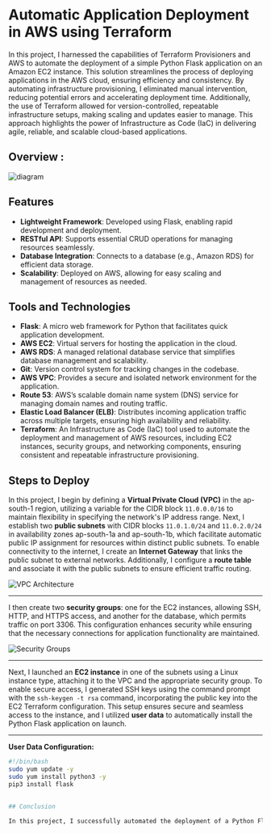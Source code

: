 ﻿# Automatic Application Deployment in AWS using Terraform

In this project, I harnessed the capabilities of Terraform Provisioners and AWS to automate the deployment of a simple Python Flask application on an Amazon EC2 instance. This solution streamlines the process of deploying applications in the AWS cloud, ensuring efficiency and consistency. By automating infrastructure provisioning, I eliminated manual intervention, reducing potential errors and accelerating deployment time. Additionally, the use of Terraform allowed for version-controlled, repeatable infrastructure setups, making scaling and updates easier to manage. This approach highlights the power of Infrastructure as Code (IaC) in delivering agile, reliable, and scalable cloud-based applications.

## Overview :
![diagram](https://github.com/gopika09/Python_Flask_App_Terraform_Code/blob/main/diagram.png)

## Features

- **Lightweight Framework**: Developed using Flask, enabling rapid development and deployment.
- **RESTful API**: Supports essential CRUD operations for managing resources seamlessly.
- **Database Integration**: Connects to a database (e.g., Amazon RDS) for efficient data storage.
- **Scalability**: Deployed on AWS, allowing for easy scaling and management of resources as needed.

## Tools and Technologies

- **Flask**: A micro web framework for Python that facilitates quick application development.
- **AWS EC2**: Virtual servers for hosting the application in the cloud.
- **AWS RDS**: A managed relational database service that simplifies database management and scalability.
- **Git**: Version control system for tracking changes in the codebase.
- **AWS VPC**: Provides a secure and isolated network environment for the application.
- **Route 53**: AWS’s scalable domain name system (DNS) service for managing domain names and routing traffic.
- **Elastic Load Balancer (ELB)**: Distributes incoming application traffic across multiple targets, ensuring high availability and reliability.
- **Terraform**: An Infrastructure as Code (IaC) tool used to automate the deployment and management of AWS resources, including EC2 instances, security groups, and networking components, ensuring consistent and repeatable infrastructure provisioning.
 

## Steps to Deploy



In this project, I begin by defining a **Virtual Private Cloud (VPC)** in the ap-south-1 region, utilizing a variable for the CIDR block `11.0.0.0/16` to maintain flexibility in specifying the network's IP address range. Next, I establish two **public subnets** with CIDR blocks `11.0.1.0/24` and `11.0.2.0/24` in availability zones ap-south-1a and ap-south-1b, which facilitate automatic public IP assignment for resources within distinct public subnets. To enable connectivity to the internet, I create an **Internet Gateway** that links the public subnet to external networks. Additionally, I configure a **route table** and associate it with the public subnets to ensure efficient traffic routing.

![VPC Architecture](path_to_image/vpc.png)

---

I then create two **security groups**: one for the EC2 instances, allowing SSH, HTTP, and HTTPS access, and another for the database, which permits traffic on port 3306. This configuration enhances security while ensuring that the necessary connections for application functionality are maintained.

![Security Groups](path_to_image/security_groups.png)

---

Next, I launched an **EC2 instance** in one of the subnets using a Linux instance type, attaching it to the VPC and the appropriate security group. To enable secure access, I generated SSH keys using the command prompt with the `ssh-keygen -t rsa` command, incorporating the public key into the EC2 Terraform configuration. This setup ensures secure and seamless access to the instance, and I utilized **user data** to automatically install the Python Flask application on launch.

---

**User Data Configuration:**

```bash
#!/bin/bash
sudo yum update -y
sudo yum install python3 -y
pip3 install flask

  
## Conclusion
  
In this project, I successfully automated the deployment of a Python Flask application on an Amazon EC2 instance using Terraform and AWS. This solution highlights the efficiency of using Terraform Provisioners, streamlining the deployment process. Key features include a RESTful API, seamless database integration with Amazon RDS, and the scalability provided by AWS. I configured a secure Virtual Private Cloud (VPC), implemented an Elastic Load Balancer (ELB) for high availability, and utilized Route 53 for traffic management.Overall, this project demonstrates the effective use of modern development practices and cloud technologies, laying a strong foundation for future enhancements and scalability.



